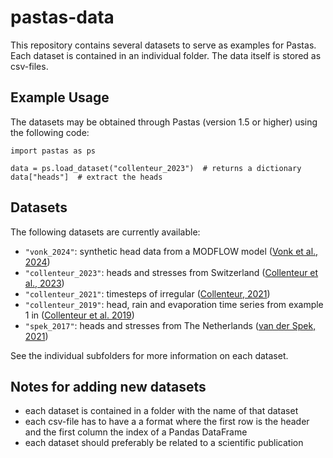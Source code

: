 # pastas-data

This repository contains several datasets to serve as examples for Pastas. Each dataset is contained in an individual folder. The data itself is stored as csv-files.

## Example Usage

The datasets may be obtained through Pastas (version 1.5 or higher) using the following code:

```
import pastas as ps

data = ps.load_dataset("collenteur_2023")  # returns a dictionary
data["heads"]  # extract the heads

```

## Datasets

The following datasets are currently available:

* `"vonk_2024"`: synthetic head data from a MODFLOW model ([Vonk et al., 2024](https://doi.org/10.5281/zenodo.10640098))
* `"collenteur_2023"`: heads and stresses from Switzerland ([Collenteur et al., 2023](https://doi.org/10.1016/j.jhydrol.2023.130120))
* `"collenteur_2021"`: timesteps of irregular ([Collenteur, 2021](https://doi.org/10.1111/gwat.13111))
* `"collenteur_2019"`: head, rain and evaporation time series from example 1 in ([Collenteur et al. 2019](https://doi.org/10.1111/gwat.12925))
* `"spek_2017"`: heads and stresses from The Netherlands ([van der Spek, 2021](https://doi.org/10.1002/2016WR019704))

See the individual subfolders for more information on each dataset.

## Notes for adding new datasets

* each dataset is contained in a folder with the name of that dataset
* each csv-file has to have a a format where the first row is the header and the first column the index of a Pandas DataFrame
* each dataset should preferably be related to a scientific publication
